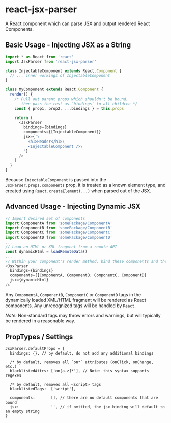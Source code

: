# react-jsx-parser
A React component which can parse JSX and output rendered React Components.

## Basic Usage - Injecting JSX as a String
```javascript
import * as React from 'react'
import JsxParser from 'react-jsx-parser'

class InjectableComponent extends React.Component {
  // ... inner workings of InjectableComponent
}

class MyComponent extends React.Component {
  render() {
    /* Pull out parent props which shouldn't be bound,
       then pass the rest as `bindings` to all children */
    const { prop1, prop2, ...bindings } = this.props

    return (
      <JsxParser
        bindings={bindings}
        components={[InjectableComponent]}
        jsx={'\
          <h1>Header</h1>\
          <InjectableComponent />\
        '}
      />
    )
  }
}
```

Because `InjectableComponent` is passed into the `JsxParser.props.components` prop, it is treated as a known element type, and created using `React.createElement(...)` when parsed out of the JSX.

## Advanced Usage - Injecting Dynamic JSX
```javascript
// Import desired set of components
import ComponentA from 'somePackage/ComponentA'
import ComponentB from 'somePackage/ComponentB'
import ComponentC from 'somePackage/ComponentC'
import ComponentD from 'somePackage/ComponentD'
...
// Load an HTML or XML fragment from a remote API
const dynamicHtml = loadRemoteData()
...
// Within your component's render method, bind these components and the fragment as props
<JsxParser
  bindings={bindings}
  components={[ComponentA, ComponentB, ComponentC, ComponentD}
  jsx={dynamicHtml}
/>
```

Any `ComponentA`, `ComponentB`, `ComponentC` or `ComponentD` tags in the dynamically loaded XML/HTML fragment will be rendered as React components. Any unrecognized tags will be handled by `React`.

_Note:_ Non-standard tags may throw errors and warnings, but will typically be rendered in a reasonable way.

## PropTypes / Settings
```
JsxParser.defaultProps = {
  bindings: {}, // by default, do not add any additional bindings

  /* by default, removes all `on*` attributes (onClick, onChange, etc.)
  blacklistedAttrs: ['on[a-z]*'], // Note: this syntax supports regexes

  /* by default, removes all <script> tags
  blacklistedTags:  ['script'],

  components:       [], // there are no default components that are bound
  jsx:              '', // if omitted, the jsx binding will default to an empty string
}
```
